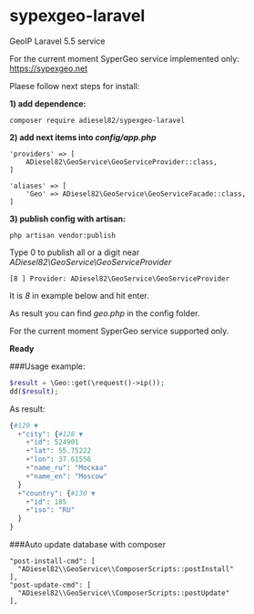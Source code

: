 # sypexgeo-laravel
GeoIP Laravel 5.5 service

For the current moment SyperGeo service implemented only: https://sypexgeo.net

Plaese follow next steps for install:

**1) add dependence:**
```
composer require adiesel82/sypexgeo-laravel
```

**2) add next items into *config/app.php***
```
'providers' => [
    ADiesel82\GeoService\GeoServiceProvider::class,
]
 
'aliases' => [
    'Geo' => ADiesel82\GeoService\GeoServiceFacade::class,
]
```

**3) publish config with artisan:**
```
php artisan vendor:publish
```
Type 0 to publish all or a digit near *ADiesel82\GeoService\GeoServiceProvider*
```
[8 ] Provider: ADiesel82\GeoService\GeoServiceProvider
```
It is *8* in example below and hit enter.

As result you can find *geo.php* in the config folder.


For the current moment SyperGeo service supported only.

**Ready**

###Usage example:
~~~php
$result = \Geo::get(\request()->ip());
dd($result);
~~~
As result:
~~~php
{#129 ▼
  +"city": {#128 ▼
    +"id": 524901
    +"lat": 55.75222
    +"lon": 37.61556
    +"name_ru": "Москва"
    +"name_en": "Moscow"
  }
  +"country": {#130 ▼
    +"id": 185
    +"iso": "RU"
  }
}
~~~

###Auto update database with composer
~~~
"post-install-cmd": [
  "ADiesel82\\GeoService\\ComposerScripts::postInstall"
],
"post-update-cmd": [
  "ADiesel82\\GeoService\\ComposerScripts::postUpdate"
],
~~~
